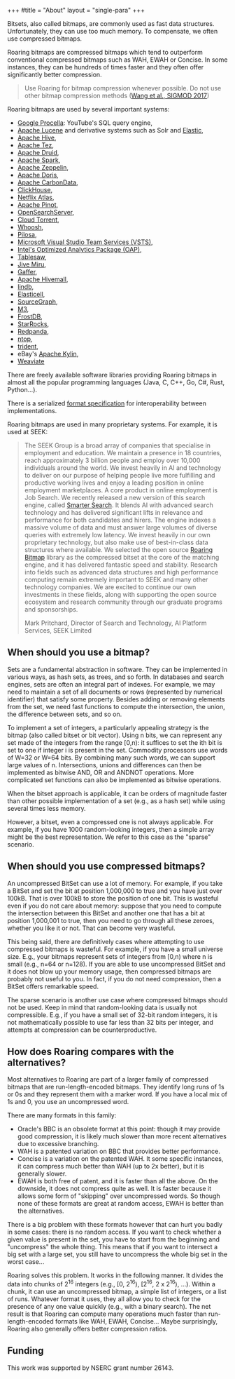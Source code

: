 +++
#title = "About"
layout = "single-para"
+++

Bitsets, also called bitmaps, are commonly used as fast data structures. Unfortunately, they can use too much memory. To compensate, we often use compressed bitmaps.

Roaring bitmaps are compressed bitmaps which tend to outperform conventional compressed bitmaps such as WAH, EWAH or Concise. In some instances, they can be hundreds of times faster and they often offer significantly better compression.

>Use Roaring for bitmap compression whenever possible. Do not use other bitmap compression methods ([Wang et al., SIGMOD 2017](http://db.ucsd.edu/wp-content/uploads/2017/03/sidm338-wangA.pdf))

Roaring bitmaps are used by several important systems:

*   [Google Procella](https://research.google/pubs/pub48388/): YouTube's SQL query engine,
*   [Apache Lucene](http://lucene.apache.org/core/) and derivative systems such as Solr and [Elastic](https://www.elastic.co/),
*   [Apache Hive](http://hive.apache.org),
*   [Apache Tez](http://tez.apache.org),
*   [Apache Druid](http://druid.io/),
*   [Apache Spark](http://spark.apache.org),
*   [Apache Zeppelin](https://zeppelin.apache.org),
*   [Apache Doris](http://doris.incubator.apache.org),
*   [Apache CarbonData](https://carbondata.apache.org),
*   [ClickHouse](https://clickhouse.com),
*   [Netflix Atlas](https://github.com/Netflix/atlas),
*   [Apache Pinot](https://pinot.apache.org),
*   [OpenSearchServer](http://www.opensearchserver.com),
*   [Cloud Torrent](https://github.com/jpillora/cloud-torrent),
*   [Whoosh](https://pypi.python.org/pypi/Whoosh/),
*   [Pilosa](https://www.pilosa.com/),
*   [Microsoft Visual Studio Team Services (VSTS)](https://www.visualstudio.com/team-services/),
*   [Intel's Optimized Analytics Package (OAP)](https://github.com/Intel-bigdata/OAP),
*   [Tablesaw](https://github.com/jtablesaw/tablesaw),
*   [Jive Miru](https://github.com/jivesoftware/miru),
*   [Gaffer](https://github.com/gchq/Gaffer),
*   [Apache Hivemall](http://hivemall.incubator.apache.org),
*   [lindb](https://github.com/lindb/lindb),
*   [Elasticell](https://github.com/deepfabric/elasticell),
*   [SourceGraph](https://github.com/sourcegraph/sourcegraph),
*   [M3](https://github.com/m3db/m3),
*   [FrostDB](https://github.com/polarsignals/frostdb),
*   [StarRocks](https://github.com/StarRocks/starrocks),
*   [Redpanda](https://github.com/redpanda-data/redpanda),
*   [ntop](https://www.ntop.org),
*   [trident](https://github.com/NetApp/trident),
*   eBay's [Apache Kylin](http://kylin.io),
*   [Weaviate](https://weaviate.io)

There are freely available software libraries providing Roaring bitmaps in almost all the popular programming languages (Java, C, C++, Go, C#, Rust, Python...).

There is a serialized [format specification](https://github.com/RoaringBitmap/RoaringFormatSpec/) for interoperability between implementations.


Roaring bitmaps are used in many proprietary systems. For example, it is used at SEEK:

> The SEEK Group is a broad array of companies that specialise in employment and education. We maintain a presence in 18 countries, reach approximately 3 billion people and employ over 10,000 individuals around the world. We invest heavily in AI and technology to deliver on our purpose of helping people live more fulfilling and productive working lives and enjoy a leading position in online employment marketplaces. A core product in online employment is Job Search. We recently released a new version of this search engine, called [Smarter Search](https://www.seek.com.au/about/news/seek-smarter-search-with-ai). It blends AI with advanced search technology and has delivered significant lifts in relevance and performance for both candidates and hirers. The engine indexes a massive volume of data and must answer large volumes of diverse queries with extremely low latency. We invest heavily in our own proprietary technology, but also make use of best-in-class data structures where available. We selected the open source [Roaring Bitmap](https://roaringbitmap.org/) library as the compressed bitset at the core of the matching engine, and it has delivered fantastic speed and stability. Research into fields such as advanced data structures and high performance computing remain extremely important to SEEK and many other technology companies. We are excited to continue our own investments in these fields, along with supporting the open source ecosystem and research community through our graduate programs and sponsorships.
>
> Mark Pritchard,
> Director of Search and Technology,
> AI Platform Services,
> SEEK Limited

## When should you use a bitmap?

Sets are a fundamental abstraction in software. They can be implemented in various ways, as hash sets, as trees, and so forth. In databases and search engines, sets are often an integral part of indexes. For example, we may need to maintain a set of all documents or rows (represented by numerical identifier) that satisfy some property. Besides adding or removing elements from the set, we need fast functions to compute the intersection, the union, the difference between sets, and so on.

To implement a set of integers, a particularly appealing strategy is the bitmap (also called bitset or bit vector). Using n bits, we can represent any set made of the integers from the range [0,n): it suffices to set the ith bit is set to one if integer i is present in the set. Commodity processors use words of W=32 or W=64 bits. By combining many such words, we can support large values of n. Intersections, unions and differences can then be implemented as bitwise AND, OR and ANDNOT operations. More complicated set functions can also be implemented as bitwise operations.

When the bitset approach is applicable, it can be orders of magnitude faster than other possible implementation of a set (e.g., as a hash set) while using several times less memory.


However, a bitset, even a compressed one is not always applicable. For example, if you have 1000 random-looking integers, then a simple array might be the best representation. We refer to this case as the "sparse" scenario.

## When should you use compressed bitmaps?

An uncompressed BitSet can use a lot of memory. For example, if you take a BitSet and set the bit at position 1,000,000 to true and you have just over 100kB. That is over 100kB to store the position of one bit. This is wasteful even if you do not care about memory: suppose that you need to compute the intersection between this BitSet and another one that has a bit at position 1,000,001 to true, then you need to go through all these zeroes, whether you like it or not. That can become very wasteful.

This being said, there are definitively cases where attempting to use compressed bitmaps is wasteful. For example, if you have a small universe size. E.g., your bitmaps represent sets of integers from [0,n) where n is small (e.g., n=64 or n=128). If you are able to use uncompressed BitSet and it does not blow up your memory usage, then compressed bitmaps are probably not useful to you. In fact, if you do not need compression, then a BitSet offers remarkable speed.

The sparse scenario is another use case where compressed bitmaps should not be used.
Keep in mind that random-looking data is usually not compressible. E.g., if you have a small set of
32-bit random integers, it is not mathematically possible to use far less than 32 bits per integer,
and attempts at compression can be counterproductive.

## How does Roaring compares with the alternatives?

Most alternatives to Roaring are part of a larger family of compressed bitmaps that are run-length-encoded bitmaps. They identify long runs of 1s or 0s and they represent them with a marker word. If you have a local mix of 1s and 0, you use an uncompressed word.

There are many formats in this family:

*   Oracle's BBC is an obsolete format at this point: though it may provide good compression, it is likely much slower than more recent alternatives due to excessive branching.
*   WAH is a patented variation on BBC that provides better performance.
*   Concise is a variation on the patented WAH. It some specific instances, it can compress much better than WAH (up to 2x better), but it is generally slower.
*   EWAH is both free of patent, and it is faster than all the above. On the downside, it does not compress quite as well. It is faster because it allows some form of "skipping" over uncompressed words. So though none of these formats are great at random access, EWAH is better than the alternatives.

There is a big problem with these formats however that can hurt you badly in some cases: there is no random access. If you want to check whether a given value is present in the set, you have to start from the beginning and "uncompress" the whole thing. This means that if you want to intersect a big set with a large set, you still have to uncompress the whole big set in the worst case...

Roaring solves this problem. It works in the following manner. It divides the data into chunks of 2<sup>16</sup> integers (e.g., [0, 2<sup>16</sup>), [2<sup>16</sup>, 2 x 2<sup>16</sup>), ...). Within a chunk, it can use an uncompressed bitmap, a simple list of integers, or a list of runs. Whatever format it uses, they all allow you to check for the presence of any one value quickly (e.g., with a binary search). The net result is that Roaring can compute many operations much faster than run-length-encoded formats like WAH, EWAH, Concise... Maybe surprisingly, Roaring also generally offers better compression ratios.


## Funding

This work was supported by NSERC grant number 26143.

